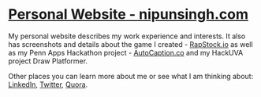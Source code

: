 # [Personal Website - nipunsingh.com](http://www.nipunsingh.com/)

My personal website describes my work experience and interests. It also has screenshots and details about the game I created - [RapStock.io](http://www.rapstock.io) as well as my Penn Apps Hackathon project - [AutoCaption.co](www.autocaption.co) and my HackUVA project Draw Platformer.

Other places you can learn more about me or see what I am thinking about: 
  [LinkedIn](http://www.linkedin.com/in/nipun-singh/), [Twitter](https://twitter.com/NipunFSingh), [Quora](https://www.quora.com/profile/Nipun-F-Singh).
